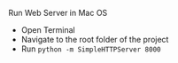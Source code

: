 Run Web Server in Mac OS
- Open Terminal
- Navigate to the root folder of the project
- Run `python -m SimpleHTTPServer 8000`
